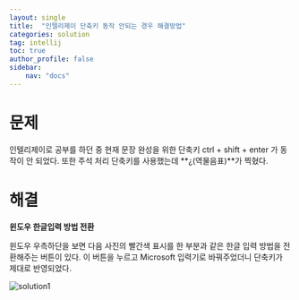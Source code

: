 ```yaml
---
layout: single
title:  "인텔리제이 단축키 동작 안되는 경우 해결방법"
categories: solution
tag: intellij
toc: true
author_profile: false
sidebar:
    nav: "docs"
---
```




# 문제

인텔리제이로 공부를 하던 중 현재 문장 완성을 위한 단축키 ctrl + shift + enter 가 동작이 안 되었다. 또한 주석 처리 단축키를 사용했는데 **¿(역물음표)**가 찍혔다. 



# 해결

**윈도우 한글입력 방법 전환**

윈도우 우측하단을 보면 다음 사진의 빨간색 표시를 한 부분과 같은 한글 입력 방법을 전환해주는 버튼이 있다. 이 버튼을 누르고 Microsoft 입력기로 바꿔주었더니 단축키가 제대로 반영되었다.



![solution1](https://user-images.githubusercontent.com/59478159/153800528-a1089b47-e49b-4e1d-b467-0b63f4e8f669.png)
